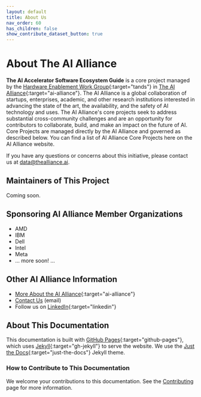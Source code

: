 ```yaml
---
layout: default
title: About Us
nav_order: 60
has_children: false
show_contribute_dataset_button: true
---
```


# About The AI Alliance

**The AI Accelerator Software Ecosystem Guide** is a core project managed by the [Hardware Enablement Work Group](https://thealliance.ai/focus-areas/hardware-enablement){:target="tands"} in [The AI Alliance](https://thealliance.ai){:target="ai-alliance"}. The AI Alliance is a global collaboration of startups, enterprises, academic, and other research institutions interested in advancing the state of the art, the availability, and the safety of AI technology and uses. The AI Alliance's core projects seek to address substantial cross-community challenges and are an opportunity for contributors to collaborate, build, and make an impact on the future of AI. Core Projects are managed directly by the AI Alliance and governed as described below. You can find a list of AI Alliance Core Projects here on the AI Alliance website.

If you have any questions or concerns about this initiative, please contact us at [data@thealliance.ai](mailto:data@thealliance.ai).

## Maintainers of This Project

Coming soon.

## Sponsoring AI Alliance Member Organizations

* AMD
* IBM
* Dell
* Intel
* Meta
* ... more soon! ...

## Other AI Alliance Information

* [More About the AI Alliance](https://thealliance.ai/about-aia){:target="ai-alliance"}
* [Contact Us](mailto:data@thealliance.ai) (email)
* Follow us on [LinkedIn](https://www.linkedin.com/company/the-aialliance/){:target="linkedin"}

## About This Documentation

This documentation is built with [GitHub Pages](https://pages.github.com/){:target="github-pages"}, which uses [Jekyll](https://github.com/jekyll/jekyll){:target="gh-jekyll"} to serve the website. We use the [Just the Docs](https://just-the-docs.github.io/just-the-docs/){:target="just-the-docs"} Jekyll theme.

### How to Contribute to This Documentation

We welcome your contributions to this documentation. See the [Contributing]({{site.baseurl}}/contributing) page for more information.